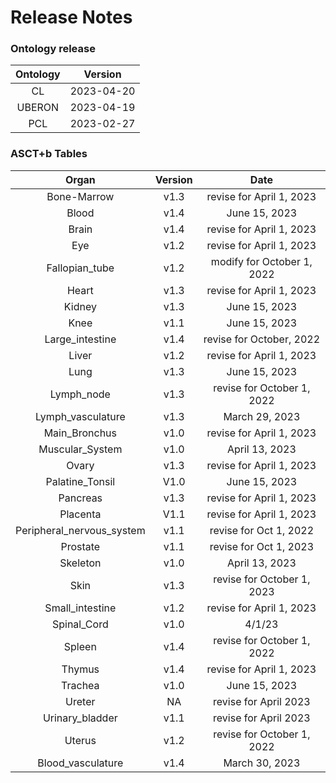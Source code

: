 
Release Notes
=============

### Ontology release

|Ontology|Version|
| :---: | :---: |
|CL|2023-04-20|
|UBERON|2023-04-19|
|PCL|2023-02-27|

### ASCT+b Tables

|Organ|Version|Date|
| :---: | :---: | :---: |
|Bone-Marrow|v1.3|revise for April 1, 2023|
|Blood|v1.4|June 15, 2023|
|Brain|v1.4|revise for April 1, 2023|
|Eye|v1.2|revise for April 1, 2023|
|Fallopian_tube|v1.2|modify for October 1, 2022|
|Heart|v1.3|revise for April 1, 2023|
|Kidney|v1.3|June 15, 2023|
|Knee|v1.1|June 15, 2023|
|Large_intestine|v1.4|revise for October, 2022|
|Liver|v1.2|revise for April 1, 2023|
|Lung|v1.3|June 15, 2023|
|Lymph_node|v1.3|revise for October 1, 2022|
|Lymph_vasculature|v1.3|March 29, 2023|
|Main_Bronchus|v1.0|revise for April 1, 2023|
|Muscular_System|v1.0|April 13, 2023|
|Ovary|v1.3|revise for April 1, 2023|
|Palatine_Tonsil|V1.0|June 15, 2023|
|Pancreas|v1.3|revise for April 1, 2023|
|Placenta|V1.1|revise for April 1, 2023|
|Peripheral_nervous_system|v1.1|revise for Oct 1, 2022|
|Prostate|v1.1|revise for Oct 1, 2023|
|Skeleton|v1.0|April 13, 2023|
|Skin|v1.3|revise for October 1, 2023|
|Small_intestine|v1.2|revise for April 1, 2023|
|Spinal_Cord|v1.0|4/1/23|
|Spleen|v1.4|revise for October 1, 2022|
|Thymus|v1.4|revise for April 1, 2023|
|Trachea|v1.0|June 15, 2023|
|Ureter|NA|revise for April 2023|
|Urinary_bladder|v1.1|revise for April 2023|
|Uterus|v1.2|revise for October 1, 2022|
|Blood_vasculature|v1.4|March 30, 2023|
